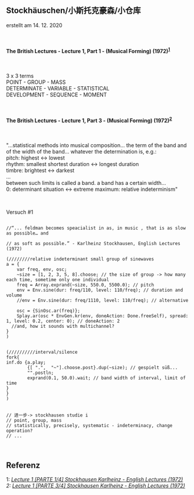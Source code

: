 ## Stockhäuschen/小斯托克豪森/小仓库 <br>

erstellt am 14. 12. 2020

<br>

#### The British Lectures - Lecture 1, Part 1 - (Musical Forming) (1972)<sup>[1](#myfootnote1)</sup> <br>

<br>

3 x 3 terms <br>
POINT - GROUP - MASS <br>
DETERMINATE - VARIABLE - STATISTICAL <br>
DEVELOPMENT - SEQUENCE - MOMENT <br>

<br>

#### The British Lectures - Lecture 1, Part 3 - (Musical Forming) (1972)<sup>[2](#myfootnote2)</sup> <br>

<br>

"...statistical methods into musical composition... the term of the band and of the width of the band... whatever the determination is, e.g.: <br>
pitch: highest <-> lowest <br>
rhythm: smallest shortest duration <-> longest duration <br>
timbre: brightest <-> darkest <br>
... <br>
between such limits is called a band. a band has a certain width... <br>
0: determinant situation  <->  extreme maximum: relative indeterminism" <br>

<br>

Versuch #1

```supercollider

//“... feldman becomes speacialist in as, in music , that is as slow as possible… and 

// as soft as possible.” - Karlheinz Stockhausen, English Lectures (1972)

(////////relative indeterminant small group of sinewaves
a = {
    var freq, env, osc;
	~size = [1, 2, 3, 5, 8].choose; // the size of group -> how many each time, sometime only one individual
	freq = Array.exprand(~size, 550.0, 5500.0); // pitch
	env = Env.sine(dur: freq/110, level: 110/freq); // duration and volume
	//env = Env.sine(dur: freq/1110, level: 110/freq); // alternative
  
	osc = {SinOsc.ar(freq)};
	Splay.ar(osc * EnvGen.kr(env, doneAction: Done.freeSelf), spread: 1, level: 0.2, center: 0); // doneAction: 2
  //and, how it sounds with multichannel?
}
)


(//////////interval/silence
fork{
inf.do {a.play;
		{[ ".",  "~"].choose.post}.dup(~size); // gespielt süß...
		"".postln;
		exprand(0.1, 50.0).wait; // band width of interval, limit of time
}
}
)


// 进一步-> stockhausen studie i
// point, group, mass
// statistically, precisely, systematic - indeterminacy, change operation?
// ...

```

<br>

## Referenz

<a name="myfootnote1">1</a>: <i>[Lecture 1 [PARTE 1/4] Stockhausen Karlheinz - English Lectures (1972)](https://www.youtube.com/watch?v=lYmMXB0e17E)<i> <br>
<a name="myfootnote2">2</a>: <i>[Lecture 1 [PARTE 3/4] Stockhausen Karlheinz - English Lectures (1972)](https://www.youtube.com/watch?v=NMvpb8b06H4)<i> <br>
